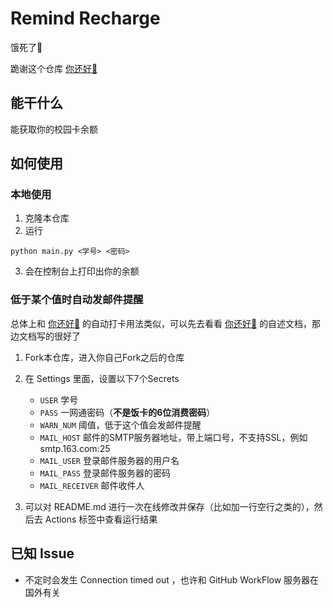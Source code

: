 # Remind Recharge

饿死了🐎

跪谢这个仓库 [你还好🐎](https://github.com/unbyte/are-u-ok)

## 能干什么

能获取你的校园卡余额

## 如何使用

### 本地使用

1. 克隆本仓库
2. 运行
```
python main.py <学号> <密码>
```

3. 会在控制台上打印出你的余额

### 低于某个值时自动发邮件提醒

总体上和 [你还好🐎](https://github.com/unbyte/are-u-ok) 的自动打卡用法类似，可以先去看看 [你还好🐎](https://github.com/unbyte/are-u-ok) 的自述文档，那边文档写的很好了

1. Fork本仓库，进入你自己Fork之后的仓库
2. 在 Settings 里面，设置以下7个Secrets
   - `USER` 学号
   - `PASS` 一网通密码（**不是饭卡的6位消费密码**）
   - `WARN_NUM` 阈值，低于这个值会发邮件提醒
   - `MAIL_HOST` 邮件的SMTP服务器地址，带上端口号，不支持SSL，例如 smtp.163.com:25
   - `MAIL_USER` 登录邮件服务器的用户名
   - `MAIL_PASS` 登录邮件服务器的密码
   - `MAIL_RECEIVER` 邮件收件人

3. 可以对 README.md 进行一次在线修改并保存（比如加一行空行之类的），然后去 Actions 标签中查看运行结果

## 已知 Issue
- 不定时会发生 Connection timed out ，也许和 GitHub WorkFlow 服务器在国外有关
